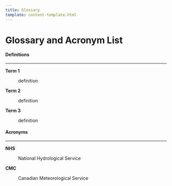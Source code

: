 ```yaml
---
title: Glossary
template: content-template.html
---
```



# Glossary and Acronym List

#### Definitions 
-------------------------------------------------------------------------
<dl>
<dt><b>Term 1</b></dt>
<dd>
<p>

definition 

</p>
</dd>
<dt><b>Term 2</b></dt>
<dd>
<p>

definition 

</p>
</dd>
<dt><b>Term 3</b></dt>
<dd>
<p>

definition 

</p>
</dd>
</p>

#### Acronyms 
-------------------------------------------------------------------------

<dl>
<dt><b>NHS</b></dt>
<dd>
<p>
National Hydrological Service

</p>
</dd>
<dt><b>CMC</b></dt>
<dd>
<p>

Canadian Meteorological Service 

</p>
</dd>
</p>
